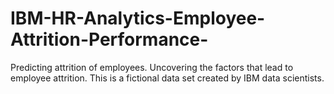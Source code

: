 # IBM-HR-Analytics-Employee-Attrition-Performance-
Predicting attrition of employees. Uncovering the factors that lead to employee attrition. This is a fictional data set created by IBM data scientists.
